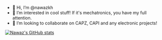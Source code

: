 - 👋 Hi, I’m @nawazkh
- 👀 I’m interested in cool stuff! If it's mechatronics, you have my full attention.
- 💞️ I’m looking to collaborate on CAPZ, CAPI and any electronic projects!

[![Nawaz's GitHub stats](https://github-readme-stats.vercel.app/api?username=nawazkh&count_private=true&show_icons=true&theme=transparent&hide=stars)](https://github.com/nawazkh/github-readme-stats)

<!-- [![willianrod's wakatime stats](https://github-readme-stats.vercel.app/api/wakatime?username=nawazkh)](https://github.com/nawazkh/github-readme-stats) -->
<!-- [![Top Langs](https://github-readme-stats.vercel.app/api/top-langs/?username=nawazkh&theme=transparent)](https://github.com/nawazkh/github-readme-stats) -->
<!---
nawazkh/nawazkh is a ✨ special ✨ repository because its `README.md` (this file) appears on your GitHub profile.
You can click the Preview link to take a look at your changes.
--->
